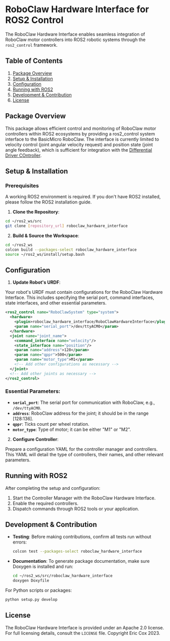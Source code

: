 # RoboClaw Hardware Interface for ROS2 Control

The RoboClaw Hardware Interface enables seamless integration of RoboClaw motor controllers into ROS2 robotic systems through the `ros2_control` framework.

## Table of Contents
1. [Package Overview](#package-overview)
2. [Setup & Installation](#setup--installation)
3. [Configuration](#configuration)
4. [Running with ROS2](#running-with-ros2)
5. [Development & Contribution](#development--contribution)
6. [License](#license)

## Package Overview

This package allows efficient control and monitoring of RoboClaw motor controllers within ROS2 ecosystems by providing a ros2_control system interface to the BasicMicro RoboClaw. The interface is currently limited to velocity control (joint angular velocity request) and position state (joint angle feedback), which is sufficient for integration with the [Differential Driver COntroller](https://control.ros.org/master/doc/ros2_controllers/diff_drive_controller/doc/userdoc.html).

## Setup & Installation

### Prerequisites

A working ROS2 environment is required. If you don't have ROS2 installed, please follow the ROS2 installation guide.

1. **Clone the Repository**:

```bash
cd ~/ros2_ws/src
git clone [repository_url] roboclaw_hardware_interface
```

2. **Build & Source the Workspace**:

```bash
cd ~/ros2_ws
colcon build --packages-select roboclaw_hardware_interface
source ~/ros2_ws/install/setup.bash
```

## Configuration

1. **Update Robot's URDF**:

Your robot's URDF must contain configurations for the RoboClaw Hardware Interface. This includes specifying the serial port, command interfaces, state interfaces, and other essential parameters.

```xml
<ros2_control name="RoboClawSystem" type="system">
  <hardware>
    <plugin>roboclaw_hardware_interface/RoboClawHardwareInterface</plugin>
    <param name="serial_port">/dev/ttyACM0</param>
  </hardware>
  <joint name="joint_name">
    <command_interface name="velocity"/>
    <state_interface name="position"/>
    <param name="address">128</param>
    <param name="qppr">500</param>
    <param name="motor_type">M1</param>
    <!-- Add other configurations as necessary -->
  </joint>
  <!-- Add other joints as necessary -->
</ros2_control>
```

### Essential Parameters:

- **`serial_port`**: The serial port for communication with RoboClaw, e.g., `/dev/ttyACM0`.
- **`address`**: RoboClaw address for the joint; it should be in the range [128:136].
- **`qppr`**: Ticks count per wheel rotation.
- **`motor_type`**: Type of motor; it can be either "M1" or "M2".

2. **Configure Controller**:

Prepare a configuration YAML for the controller manager and controllers. This YAML will detail the type of controllers, their names, and other relevant parameters.

## Running with ROS2

After completing the setup and configuration:

1. Start the Controller Manager with the RoboClaw Hardware Interface.
2. Enable the required controllers.
3. Dispatch commands through ROS2 tools or your application.

## Development & Contribution

- **Testing**: Before making contributions, confirm all tests run without errors:
  ```bash
  colcon test --packages-select roboclaw_hardware_interface
  ```

- **Documentation**: To generate package documentation, make sure Doxygen is installed and run:
  ```bash
  cd ~/ros2_ws/src/roboclaw_hardware_interface
  doxygen Doxyfile
  ```

For Python scripts or packages:
```bash
python setup.py develop
```

## License

The RoboClaw Hardware Interface is provided under an Apache 2.0 license. For full licensing details, consult the `LICENSE` file. Copyright Eric Cox 2023.
